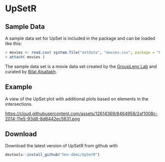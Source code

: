 # UpSetR

## Sample Data

A sample data set for UpSet is included in the package and can be loaded like this:

```R
> movies <- read.csv( system.file("extdata", "movies.csv", package = "UpSetR"), header=T, sep=";" )
> attach( movies )
```

The sample data set is a movie data set created by the [GroupLens Lab](http://grouplens.org/datasets/movielens) and curated by [Bilal Alsallakh](https://github.com/bilalsal).

## Example
A view of the UpSet plot with additional plots based on elements in the intersections.

https://cloud.githubusercontent.com/assets/12614369/8464958/2af1008c-2014-11e5-93d8-8d8442ec5631.png

## Download
Download the latest version of UpSetR from github with

```R
devtools::install_github("hms-dbmi/UpSetR")
```
